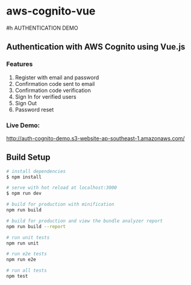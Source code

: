 # aws-cognito-vue

#h AUTHENTICATION DEMO
## Authentication with AWS Cognito using Vue.js

### Features
1. Register with email and password
2. Confirmation code sent to email
3. Confirmation code verification
4. Sign In for verified users
5. Sign Out
6. Password reset

### Live Demo:
http://auth-cognito-demo.s3-website-ap-southeast-1.amazonaws.com/

## Build Setup

``` bash
# install dependencies
$ npm install

# serve with hot reload at localhost:3000
$ npm run dev

# build for production with minification
npm run build

# build for production and view the bundle analyzer report
npm run build --report

# run unit tests
npm run unit

# run e2e tests
npm run e2e

# run all tests
npm test
```
